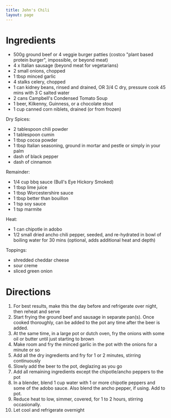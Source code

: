 ```yaml
---
title: John's Chili
layout: page
---
```


# Ingredients

* 500g ground beef or 4 veggie burger patties (costco "plant based protein burger", impossible, or beyond meat)
* 4 x Italian sausage (beyond meat for vegetarians)
* 2 small onions, chopped
* 1 tbsp minced garlic
* 4 stalks celery, chopped
* 1 can kidney beans, rinsed and drained, OR 3/4 C dry, pressure cook 45 mins with 3 C salted water
* 2 cans Campbell's Condensed Tomato Soup
* 1 beer, Kilkenny, Guinness, or a chocolate stout
* 1 cup canned corn niblets, drained (or from frozen)

Dry Spices:

* 2 tablespoon chili powder
* 1 tablespoon cumin
* 1 tbsp cocoa powder
* 1 tbsp Italian seasoning, ground in mortar and pestle or simply in your palm
* dash of black pepper
* dash of cinnamon


Remainder:

* 1/4 cup bbq sauce (Bull's Eye Hickory Smoked)
* 1 tbsp lime juice
* 1 tbsp Worcestershire sauce
* 1 tbsp better than bouillon
* 1 tsp soy sauce
* 1 tsp marmite

Heat:

* 1 can chipotle in adobo
* 1/2 small dried ancho chili pepper, seeded, and re-hydrated in bowl of boiling water for 30 mins (optional, adds additional heat and depth)


Toppings:

* shredded cheddar cheese
* sour creme
* sliced green onion

# Directions

1. For best results, make this the day before and refrigerate over night, then reheat and serve
1. Start frying the ground beef and sausage in separate pan(s).  Once cooked thoroughly, can be added to the pot any time after the beer is added.
1. At the same time, in a large pot or dutch oven, fry the onions with some oil or butter until just starting to brown
1. Make room and fry the minced garlic in the pot with the onions for a minute or so
1. Add all the dry ingredients and fry for 1 or 2 minutes, stirring continuously
1. Slowly add the beer to the pot, deglazing as you go
1. Add all remaining ingredients except the chipotle/ancho peppers to the pot
1. In a blender, blend 1 cup water with 1 or more chipotle peppers and some of the adobo sauce.  Also blend the ancho pepper, if using.  Add to pot.
1. Reduce heat to low, simmer, covered, for 1 to 2 hours, stirring occasionally.
1. Let cool and refrigerate overnight
